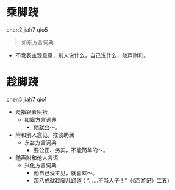 # 乘脚跷
chen2 jiah7 qio5
> 如东方言词典
- 不发表主观意见，别人说什么，自己说什么，随声附和。
<!--
原文记此音。有疑问。
-->

# 趁脚跷
chen5 jiah7 qio1
+ 贬指跟着哄抬
  * 如皋方言词典
    - 他就会～。
+ 附和别人意见，推波助澜
  * 东台方言词典
    - 要公正、务实，不能简单的～。
+ 随声附和他人言语
  * 兴化方言词典
    - 他自己没主见，就喜欢～。
    - 那八戒就趁脚儿跷道：“……不当人子！”（《西游记》二五）
